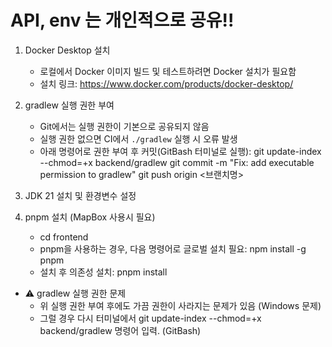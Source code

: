 # API, env 는 개인적으로 공유!!

1. Docker Desktop 설치
    - 로컬에서 Docker 이미지 빌드 및 테스트하려면 Docker 설치가 필요함
    - 설치 링크: https://www.docker.com/products/docker-desktop/

2. gradlew 실행 권한 부여
    - Git에서는 실행 권한이 기본으로 공유되지 않음
    - 실행 권한 없으면 CI에서 `./gradlew` 실행 시 오류 발생
    - 아래 명령어로 권한 부여 후 커밋(GitBash 터미널로 실행):
        git update-index --chmod=+x backend/gradlew
        git commit -m "Fix: add executable permission to gradlew"
        git push origin <브랜치명>  

3. JDK 21 설치 및 환경변수 설정

4. pnpm 설치 (MapBox 사용시 필요)
    - cd frontend
    - pnpm을 사용하는 경우, 다음 명령어로 글로벌 설치 필요:
    npm install -g pnpm
    - 설치 후 의존성 설치:
    pnpm install

* ⚠️ gradlew 실행 권한 문제  
    - 위 실행 권한 부여 후에도 가끔 권한이 사라지는 문제가 있음 (Windows 문제)  
    - 그럴 경우 다시 터미널에서 git update-index --chmod=+x backend/gradlew 명령어 입력. (GitBash)
